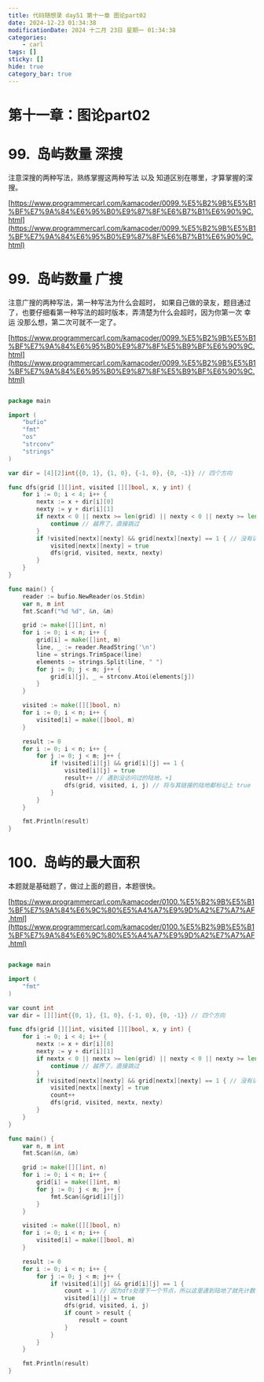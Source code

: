 ```yaml
---
title: 代码随想录 day51 第十一章 图论part02
date: 2024-12-23 01:34:38
modificationDate: 2024 十二月 23日 星期一 01:34:38
categories: 
	- carl
tags: []
sticky: []
hide: true
category_bar: true
---
```


# 第十一章：图论part02

# 99.  岛屿数量 深搜

注意深搜的两种写法，熟练掌握这两种写法 以及 知道区别在哪里，才算掌握的深搜。

[https://www.programmercarl.com/kamacoder/0099.%E5%B2%9B%E5%B1%BF%E7%9A%84%E6%95%B0%E9%87%8F%E6%B7%B1%E6%90%9C.html](https://www.programmercarl.com/kamacoder/0099.%E5%B2%9B%E5%B1%BF%E7%9A%84%E6%95%B0%E9%87%8F%E6%B7%B1%E6%90%9C.html)

# 99.  岛屿数量 广搜

注意广搜的两种写法，第一种写法为什么会超时， 如果自己做的录友，题目通过了，也要仔细看第一种写法的超时版本，弄清楚为什么会超时，因为你第一次 幸运 没那么想，第二次可就不一定了。

[https://www.programmercarl.com/kamacoder/0099.%E5%B2%9B%E5%B1%BF%E7%9A%84%E6%95%B0%E9%87%8F%E5%B9%BF%E6%90%9C.html](https://www.programmercarl.com/kamacoder/0099.%E5%B2%9B%E5%B1%BF%E7%9A%84%E6%95%B0%E9%87%8F%E5%B9%BF%E6%90%9C.html)

```go

package main

import (
    "bufio"
    "fmt"
    "os"
    "strconv"
    "strings"
)

var dir = [4][2]int{{0, 1}, {1, 0}, {-1, 0}, {0, -1}} // 四个方向

func dfs(grid [][]int, visited [][]bool, x, y int) {
    for i := 0; i < 4; i++ {
        nextx := x + dir[i][0]
        nexty := y + dir[i][1]
        if nextx < 0 || nextx >= len(grid) || nexty < 0 || nexty >= len(grid[0]) {
            continue // 越界了，直接跳过
        }
        if !visited[nextx][nexty] && grid[nextx][nexty] == 1 { // 没有访问过的 同时 是陆地的
            visited[nextx][nexty] = true
            dfs(grid, visited, nextx, nexty)
        }
    }
}

func main() {
    reader := bufio.NewReader(os.Stdin)
    var n, m int
    fmt.Scanf("%d %d", &n, &m)

    grid := make([][]int, n)
    for i := 0; i < n; i++ {
        grid[i] = make([]int, m)
        line, _ := reader.ReadString('\n')
        line = strings.TrimSpace(line)
        elements := strings.Split(line, " ")
        for j := 0; j < m; j++ {
            grid[i][j], _ = strconv.Atoi(elements[j])
        }
    }

    visited := make([][]bool, n)
    for i := 0; i < n; i++ {
        visited[i] = make([]bool, m)
    }

    result := 0
    for i := 0; i < n; i++ {
        for j := 0; j < m; j++ {
            if !visited[i][j] && grid[i][j] == 1 {
                visited[i][j] = true
                result++ // 遇到没访问过的陆地，+1
                dfs(grid, visited, i, j) // 将与其链接的陆地都标记上 true
            }
        }
    }

    fmt.Println(result)
}

```

# 100.  岛屿的最大面积

本题就是基础题了，做过上面的题目，本题很快。

[https://www.programmercarl.com/kamacoder/0100.%E5%B2%9B%E5%B1%BF%E7%9A%84%E6%9C%80%E5%A4%A7%E9%9D%A2%E7%A7%AF.html](https://www.programmercarl.com/kamacoder/0100.%E5%B2%9B%E5%B1%BF%E7%9A%84%E6%9C%80%E5%A4%A7%E9%9D%A2%E7%A7%AF.html)



```go

package main

import (
	"fmt"
)

var count int
var dir = [][]int{{0, 1}, {1, 0}, {-1, 0}, {0, -1}} // 四个方向

func dfs(grid [][]int, visited [][]bool, x, y int) {
	for i := 0; i < 4; i++ {
		nextx := x + dir[i][0]
		nexty := y + dir[i][1]
		if nextx < 0 || nextx >= len(grid) || nexty < 0 || nexty >= len(grid[0]) {
			continue // 越界了，直接跳过
		}
		if !visited[nextx][nexty] && grid[nextx][nexty] == 1 { // 没有访问过的 同时 是陆地的
			visited[nextx][nexty] = true
			count++
			dfs(grid, visited, nextx, nexty)
		}
	}
}

func main() {
	var n, m int
	fmt.Scan(&n, &m)

	grid := make([][]int, n)
	for i := 0; i < n; i++ {
		grid[i] = make([]int, m)
		for j := 0; j < m; j++ {
			fmt.Scan(&grid[i][j])
		}
	}

	visited := make([][]bool, n)
	for i := 0; i < n; i++ {
		visited[i] = make([]bool, m)
	}

	result := 0
	for i := 0; i < n; i++ {
		for j := 0; j < m; j++ {
			if !visited[i][j] && grid[i][j] == 1 {
				count = 1 // 因为dfs处理下一个节点，所以这里遇到陆地了就先计数，dfs处理接下来的相邻陆地
				visited[i][j] = true
				dfs(grid, visited, i, j)
				if count > result {
					result = count
				}
			}
		}
	}

	fmt.Println(result)
}

```
